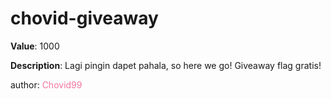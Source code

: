 # chovid-giveaway

**Value**: 1000

**Description**: Lagi pingin dapet pahala, so here we go! Giveaway flag gratis!
	
author: <span style="color:#f275a1;">Chovid99</span>

